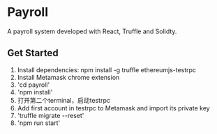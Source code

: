 # Payroll 
A payroll system developed with React, Truffle and Solidty. 

## Get Started 

1. Install dependencies: npm install -g truffle ethereumjs-testrpc
1. Install Metamask chrome extension
1. 'cd payroll' 
1. 'npm install' 
1. 打开第二个terminal，启动testrpc 
1. Add first account in testrpc to Metamask and import its private key
1. 'truffle migrate --reset' 
1. 'npm run start'
